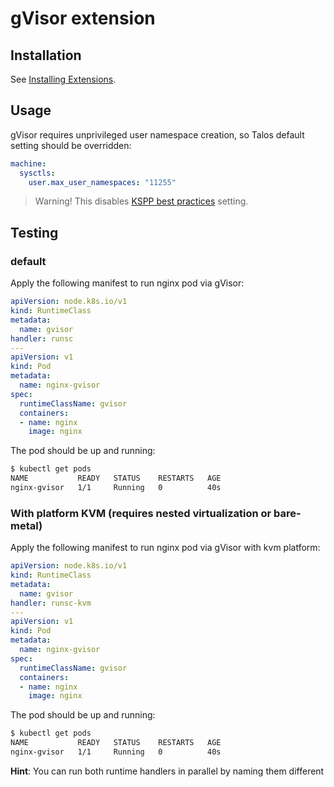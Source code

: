 # gVisor extension

## Installation

See [Installing Extensions](https://github.com/siderolabs/extensions#installing-extensions).

## Usage

gVisor requires unprivileged user namespace creation, so Talos default setting
should be overridden:

```yaml
machine:
  sysctls:
    user.max_user_namespaces: "11255"
```

> Warning! This disables [KSPP best practices](https://kernsec.org/wiki/index.php/Kernel_Self_Protection_Project/Recommended_Settings#sysctls) setting.

## Testing

### default

Apply the following manifest to run nginx pod via gVisor:

```yaml
apiVersion: node.k8s.io/v1
kind: RuntimeClass
metadata:
  name: gvisor
handler: runsc
---
apiVersion: v1
kind: Pod
metadata:
  name: nginx-gvisor
spec:
  runtimeClassName: gvisor
  containers:
  - name: nginx
    image: nginx
```

The pod should be up and running:

```bash
$ kubectl get pods
NAME           READY   STATUS    RESTARTS   AGE
nginx-gvisor   1/1     Running   0          40s
```

### With platform KVM (requires nested virtualization or bare-metal)

Apply the following manifest to run nginx pod via gVisor with kvm platform:

```yaml
apiVersion: node.k8s.io/v1
kind: RuntimeClass
metadata:
  name: gvisor
handler: runsc-kvm
---
apiVersion: v1
kind: Pod
metadata:
  name: nginx-gvisor
spec:
  runtimeClassName: gvisor
  containers:
  - name: nginx
    image: nginx
```
The pod should be up and running:

```bash
$ kubectl get pods
NAME           READY   STATUS    RESTARTS   AGE
nginx-gvisor   1/1     Running   0          40s
```

**Hint**: You can run both runtime handlers in parallel by naming them different
